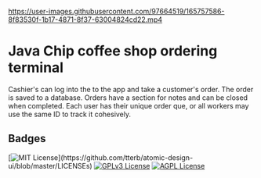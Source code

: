 

https://user-images.githubusercontent.com/97664519/165757586-8f83530f-1b17-4871-8f37-63004824cd22.mp4


# Java Chip coffee shop ordering terminal

Cashier's can log into the to the app and take a customer's order.
The order is saved to a database. Orders have a section for
notes and can be closed when completed. 
Each user has their unique order que, or all workers may use the same
ID to track it cohesively.
## Badges


[![MIT License](https://img.shields.io/apm/l/atomic-design-ui.svg?)](https://github.com/tterb/atomic-design-ui/blob/master/LICENSEs)
[![GPLv3 License](https://img.shields.io/badge/License-GPL%20v3-yellow.svg)](https://opensource.org/licenses/)
[![AGPL License](https://img.shields.io/badge/license-AGPL-blue.svg)](http://www.gnu.org/licenses/agpl-3.0)


